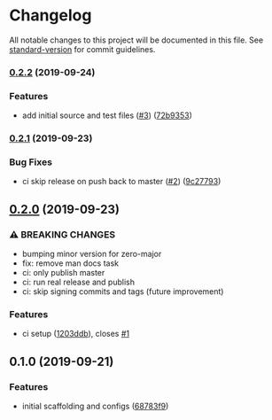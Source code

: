 # Changelog

All notable changes to this project will be documented in this file. See [standard-version](https://github.com/conventional-changelog/standard-version) for commit guidelines.

### [0.2.2](https://github.com/sparkbox/carbon-cli/compare/v0.2.1...v0.2.2) (2019-09-24)


### Features

* add initial source and test files ([#3](https://github.com/sparkbox/carbon-cli/issues/3)) ([72b9353](https://github.com/sparkbox/carbon-cli/commit/72b9353))

### [0.2.1](https://github.com/sparkbox/carbon-cli/compare/v0.2.0...v0.2.1) (2019-09-23)


### Bug Fixes

* ci skip release on push back to master ([#2](https://github.com/sparkbox/carbon-cli/issues/2)) ([9c27793](https://github.com/sparkbox/carbon-cli/commit/9c27793))

## [0.2.0](https://github.com/sparkbox/carbon-cli/compare/v0.1.0...v0.2.0) (2019-09-23)


### ⚠ BREAKING CHANGES

* bumping minor version for zero-major
* fix: remove man docs task
* ci: only publish master
* ci: run real release and publish
* ci: skip signing commits and tags (future improvement)

### Features

* ci setup ([1203ddb](https://github.com/sparkbox/carbon-cli/commit/1203ddb)), closes [#1](https://github.com/sparkbox/carbon-cli/issues/1)

## 0.1.0 (2019-09-21)


### Features

* initial scaffolding and configs ([68783f9](https://github.com/sparkbox/carbon-cli/commit/68783f9))
